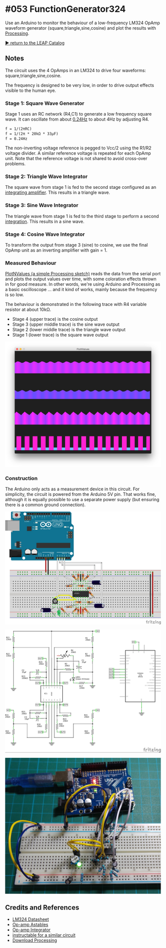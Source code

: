 # #053 FunctionGenerator324

Use an Arduino to monitor the behaviour of a low-frequency LM324 OpAmp waveform generator (square,triangle,sine,cosine) and plot the results with [Processing](https://www.processing.org).


[:arrow_forward: return to the LEAP Catalog](http://leap.tardate.com)

## Notes

The circuit uses the 4 OpAmps in an LM324 to drive four waveforms: square,triangle,sine,cosine.

The frequency is designed to be very low, in order to drive output effects visible to the human eye.

### Stage 1: Square Wave Generator

Stage 1 uses an RC network (R4,C1) to generate a low frequency square wave. It can oscillate from about
[0.24Hz](http://www.wolframalpha.com/input/?i=1%2F%282%CF%80+*+20k%CE%A9+*+33%CE%BCF%29)
to about 4Hz by adjusting R4.

    f = 1/(2πRC)
    f = 1/(2π * 20kΩ * 33μF)
    f = 0.24Hz

The non-inverting voltage reference is pegged to Vcc/2 using the R1/R2 voltage divider.
A similar reference voltage is repeated for each OpAmp unit.
Note that the reference voltage is not shared to avoid cross-over problems.

### Stage 2: Triangle Wave Integrator

The square wave from stage 1 is fed to the second stage configured as an [integrating amplifier](http://en.wikipedia.org/wiki/Op_amp_integrator).
This results in a triangle wave.


### Stage 3: Sine Wave Integrator

The triangle wave from stage 1 is fed to the third stage to perform a second [integration](http://en.wikipedia.org/wiki/Op_amp_integrator).
This results in a sine wave.

### Stage 4: Cosine Wave Integrator

To transform the output from stage 3 (sine) to cosine, we use the final OpAmp unit as an inverting amplifier with gain = 1.

### Measured Behaviour

[PlotNValues (a simple Processing sketch)](../../processing/PlotNValues) reads the data from the serial port and plots the output values over time, with some coloration effects thrown in for good measure. In other words, we're using Arduino and Processing as a basic oscilloscope ... and it kind of works, mainly because the frequency is so low.

The behaviour is demonstrated in the following trace with R4 variable resistor at about 10kΩ.
* Stage 4 (upper trace) is the cosine output
* Stage 3 (upper middle trace) is the sine wave output
* Stage 2 (lower middle trace) is the triangle wave output
* Stage 1 (lower trace) is the square wave output

![processing trace](./assets/processing_trace.png?raw=true)


### Construction

The Arduino only acts as a measurement device in this circuit. For simplicity, the circuit is powered from the Arduino 5V pin.
That works fine, although it is equally possible to use a separate power supply (but ensuring there is a common ground connection).

![The Breadboard](./assets/FunctionGenerator324_bb.jpg?raw=true)

![The Schematic](./assets/FunctionGenerator324_schematic.jpg?raw=true)

![The Build](./assets/FunctionGenerator324_build.jpg?raw=true)


## Credits and References
* [LM324 Datasheet](http://www.futurlec.com/Linear/LM324N.shtml)
* [Op-amp Astables](http://www.learnabout-electronics.org/Oscillators/osc42.php)
* [Op-amp Integrator](http://www.electronics-tutorials.ws/opamp/opamp_6.html)
* [instructable for a similar circuit](http://www.instructables.com/id/THE-SIMPLEST-FUNCTION-GENERATOR-BUILT-ON-A-BREADBO/?ALLSTEPS)
* [Download Processing](https://www.processing.org/download/)
